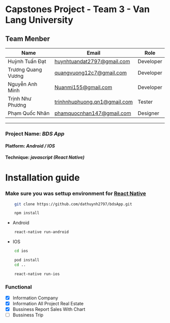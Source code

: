 # Capstones Project - Team 3 - Van Lang University

## Team Menber

| Name               | Email                        | Role      |
| ------------------ | ---------------------------- | --------- |
| Huỳnh Tuấn Đạt     | huynhtuandat2797@gmail.com   | Developer |
| Trương Quang Vương | quangvuong12c7@gmail.com     | Developer |
| Nguyễn Anh Minh    | Nuanmi155@gmail.com          | Developer |
| Trịnh Như Phương   | trinhnhuphuong.qn1@gmail.com | Tester    |
| Phạm Quốc Nhân     | phamquocnhan147@gmail.com    | Designer  |

---

### Project Name: **_BDS App_**

#### Platform: **_Android / IOS_**

#### Technique: **_javascript (React Native)_**

# Installation guide

### Make sure you was settup environment for [React Native](https://reactnative.dev/docs/environment-setup)

```bash
    git clone https://github.com/dathuynh2797/bdsApp.git
```

```bash
    npm install
```

- Android

```bash
    react-native run-android
```

- IOS

```bash
    cd ios
```

```bash
    pod install
    cd ..
```

```bash
    react-native run-ios
```

### Functional

- [x] Information Company
- [x] Information All Project Real Estate
- [x] Bussiness Report Sales With Chart
- [ ] Bussiness Trip
